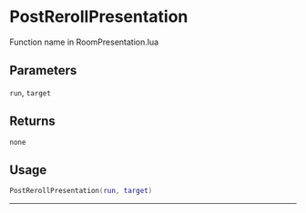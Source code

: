 # PostRerollPresentation
Function name in RoomPresentation.lua
## Parameters
`run`, `target`
## Returns
`none`
## Usage
```lua
PostRerollPresentation(run, target)
```
---
